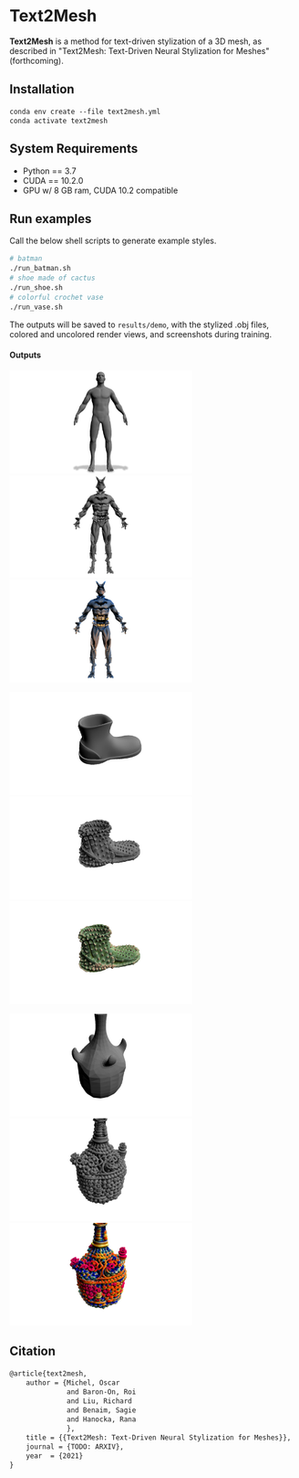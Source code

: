 # Text2Mesh
**Text2Mesh** is a method for text-driven stylization of a 3D mesh, as described in "Text2Mesh: Text-Driven Neural Stylization for Meshes" (forthcoming).

## Installation
```
conda env create --file text2mesh.yml
conda activate text2mesh
```

## System Requirements
- Python == 3.7
- CUDA == 10.2.0
- GPU w/ 8 GB ram, CUDA 10.2 compatible

## Run examples
Call the below shell scripts to generate example styles. 
```bash
# batman 
./run_batman.sh
# shoe made of cactus 
./run_shoe.sh
# colorful crochet vase 
./run_vase.sh
```
The outputs will be saved to `results/demo`, with the stylized .obj files, colored and uncolored render views, and screenshots during training.

#### Outputs
<p float="center">
<img alt="person" height="180" src="images/person.png" width="320"/>
<img alt="batman geometry" height="180" src="images/batman_init.png" width="320"/>
<img alt="batman style" height="180" src="images/batman_final.png" width="320"/>
</p>

<p float="center">
<img alt="shoe" height="180" src="images/shoe.png" width="320"/>
<img alt="shoe geometry" height="180" src="images/shoe_init.png" width="320"/>
<img alt="shoe style" height="180" src="images/shoe_final.png" width="320"/>
</p>

<p float="center">
<img alt="vase" height="180" src="images/vase.png" width="320"/>
<img alt="vase geometry" height="180" src="images/vase_init.png" width="320"/>
<img alt="vase style" height="180" src="images/vase_final.png" width="320"/>
</p>

## Citation
```
@article{text2mesh,
    author = {Michel, Oscar
              and Baron-On, Roi
              and Liu, Richard
              and Benaim, Sagie
              and Hanocka, Rana
              },
    title = {{Text2Mesh: Text-Driven Neural Stylization for Meshes}},
    journal = {TODO: ARXIV},
    year  = {2021}
}
```